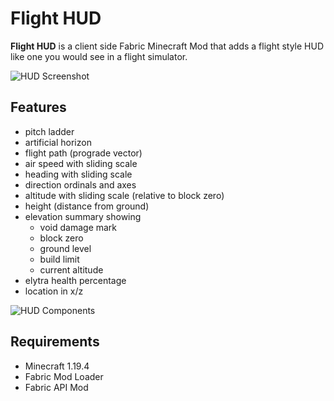 # Flight HUD

__Flight HUD__ is a client side Fabric Minecraft Mod that adds a flight style HUD like one you would see in a flight
simulator.

![HUD Screenshot](images/hud2020-07-07.png?raw=true "HUD Screenshot")

## Features

- pitch ladder
- artificial horizon
- flight path (prograde vector)
- air speed with sliding scale
- heading with sliding scale
- direction ordinals and axes
- altitude with sliding scale (relative to block zero)
- height (distance from ground)
- elevation summary showing
    - void damage mark
    - block zero
    - ground level
    - build limit
    - current altitude
- elytra health percentage
- location in x/z

![HUD Components](images/hud-diagram.png?raw=true "HUD Components")

## Requirements

- Minecraft 1.19.4
- Fabric Mod Loader
- Fabric API Mod
